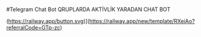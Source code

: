 #Telegram Chat Bot
QRUPLARDA AKTİVLİK YARADAN CHAT BOT

(https://railway.app/button.svg)](https://railway.app/new/template/RXeiAo?referralCode=GTp-zc)
